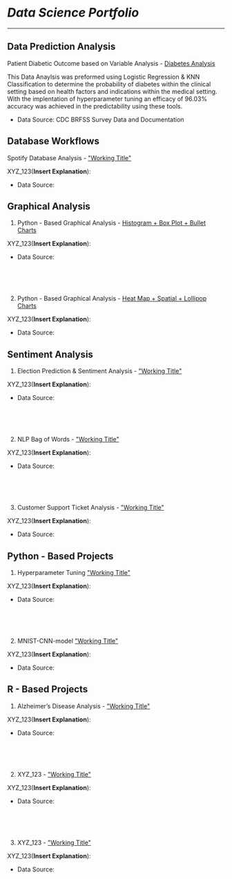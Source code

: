 # _Data Science Portfolio_

___


## **Data Prediction Analysis**

Patient Diabetic Outcome based on Variable Analysis - [Diabetes Analysis](https://github.com/CarlosCano1/Diabetes_Analysis/)

This Data Anaylsis was preformed using Logistic Regression & KNN Classification to determine the probability of diabetes within the clinical setting based on health factors and indications within the medical setting. With the implentation of hyperparameter tuning an efficacy of 96.03% accuracy was achieved in the predictability using these tools.

* Data Source: CDC BRFSS Survey Data and Documentation


##
##





## **Database Workflows**

Spotify Database Analysis - ["Working Title"](https://github.com/CarlosCano1/)


XYZ_123(**Insert Explanation**):


* Data Source:
##
##  





## **Graphical Analysis**


1. Python - Based Graphical Analysis - [Histogram + Box Plot + Bullet Charts](https://github.com/CarlosCano1/Python-Graphical_Analysis-1)

XYZ_123(**Insert Explanation**):


* Data Source:


<br />
<br />
<br />


2. Python - Based Graphical Analysis - [Heat Map + Spatial + Lollipop Charts](https://github.com/CarlosCano1/Python-Graphical_Analysis-2)

XYZ_123(**Insert Explanation**):


* Data Source:
  
##
## 





## **Sentiment Analysis**

1. Election Prediction & Sentiment Analysis - ["Working Title"](https://github.com/CarlosCano1/)


XYZ_123(**Insert Explanation**):


* Data Source:


<br />
<br />
<br />


2. NLP Bag of Words - ["Working Title"](https://github.com/CarlosCano1/)


XYZ_123(**Insert Explanation**):


* Data Source:

<br />
<br />
<br />


3. Customer Support Ticket Analysis - ["Working Title"](https://github.com/CarlosCano1/)


XYZ_123(**Insert Explanation**):


* Data Source:
##
## 





## **Python - Based Projects**

1. Hyperparameter Tuning ["Working Title"](https://github.com/CarlosCano1)

XYZ_123(**Insert Explanation**):


* Data Source:


<br />
<br />
<br />


2. MNIST-CNN-model ["Working Title"](https://github.com/CarlosCano1)

XYZ_123(**Insert Explanation**):


* Data Source:
##
## 





## R - Based Projects


1. Alzheimer’s Disease Analysis - ["Working Title"](https://github.com/CarlosCano1/)

XYZ_123(**Insert Explanation**):


* Data Source:


<br />
<br />
<br />


2. XYZ_123 - ["Working Title"](https://github.com/CarlosCano1/)

XYZ_123(**Insert Explanation**):


* Data Source:


<br />
<br />
<br />


3. XYZ_123 - ["Working Title"](https://github.com/CarlosCano1/)

XYZ_123(**Insert Explanation**):

* Data Source:
##
## 
